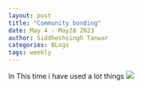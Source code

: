 ```yaml
---
layout: post
title: "Community bonding"
date: May 4 - May28 2023
author: Siddheshsingh Tanwar
categories: BLogs
tags: weekly
---
```


In This time i have used a lot things
![](https://hackmd.io/_uploads/ByWz8mm8n.png)
